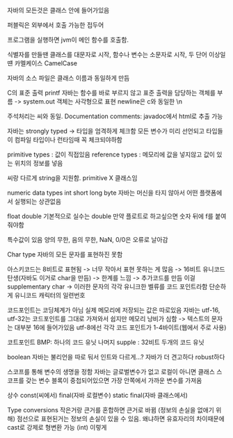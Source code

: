 자바의 모든것은 클래스 안에 들어가있음

퍼블릭은 외부에서 호출 가능한 접두어

프로그램을 실행하면 jvm이 메인 함수를 호출함.

식별자를 만들땐 클래스를 대문자로 시작, 함수나 변수는 소문자로 시작, 두 단어 이상일떈 카멜케이스 CamelCase

자바의 소스 파일은 클래스 이름과 동일하게 만듬

C의 표준 출력 printf
자바는 함수를 바로 부르지 않고 표준 출력을 담당하는 객체를 부름 -> system.out
객체는 사각형으로 표현
newline은 c와 동일한 \n

주석처리는 씨와 동일.
Documentation comments: javadoc에서 html로 추출 가능

자바는 strongly typed -> 타입을 엄격하게 체크함
모든 변수가 미리 선언되고 타입들이 컴파일 타입이나 런타임때 꼭 체크되야하함

primitive types : 값이 직접있음
reference types : 메모리에 값을 넣지않고 값이 있는 위치의 정보를 넣음

씨랑 다르게 string을 지원함. primitive X 클래스임

numeric data types
int short long byte
자바는 머신을 타지 않아서 어떤 플랫폼에서 실행되는 상관없음

float double
기본적으로 실수는 double 만약 플로트로 하고싶으면 숫자 뒤에 f를 붙여줘야함

특수값이 있음
양의 무한, 음의 무한, NaN, 0/0은 오류로 날아감

Char type
자바의 모든 문자를 표현하진 못함

아스키코드는 8비트로 표현됨 -> 너무 작아서 표현 못하는 게 많음 -> 16비트 유니코드 탄생(자바도 이거로 char을 만듬) -> 한계를 느낌 -> 추가코드를 만듬 이걸 supplementary char -> 이러한 문자의 각각 유니크한 벨류를 코드 포인트라함 단순하게 유니코드 캐릭터의 일련번호

코드포인트는 코딩체계가 아님 실제 메모리에 저장되는 값은 따로있음
자바는 utf-16, utf-32는 코드포인트를 그대로 가져와서 쉽지만 메모리 낭비가 심함 -> 텍스트의 문자는 대부분 16에 들어가있음
utf-8에선 각각 코드 포인트가 1-4바이트(웹에서 주로 사용)

코트포인트 BMP: 하나의 코드 유닛
나머지 supple : 32비트 두개의 코드 유닛

boolean
자바는 불리언을 따로 둬서 인트와 다르게...?
자바가 더 견고하다 robust하다

스코프를 통해 변수의 생명을 정함
자바는 글로벌변수가 없고 로컬이 아니면 클래스 스코프를 갖는 변수
블록이 중첩되어있으면 가장 안쪽에서 가까운 변수를 가져옴

상수 const(씨에서) final(자바 로컬변수) static final(자바 클래스에서)

Type conversions
작은거랑 큰거를 혼합하면 큰거로 바뀜 (정보의 손실을 없애기 위해)
점선으로 표현된거는 정보의 손실이 있을 수 있음. 왜냐하면 유효자리의 차이때문에
cast로 강제로 형변환 가능 (int) 이렇게
